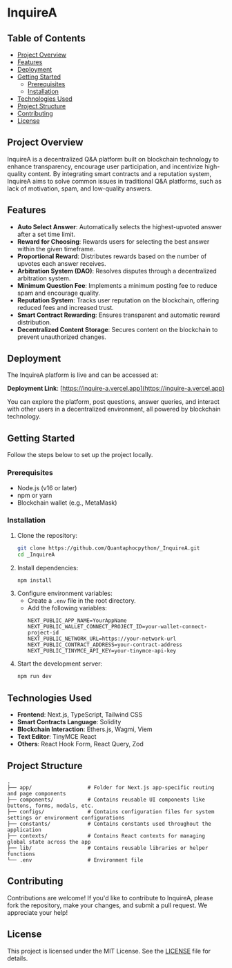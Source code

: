 # InquireA

## Table of Contents
- [Project Overview](#project-overview)
- [Features](#features)
- [Deployment](#deployment)
- [Getting Started](#getting-started)
  - [Prerequisites](#prerequisites)
  - [Installation](#installation)
- [Technologies Used](#technologies-used)
- [Project Structure](#project-structure)
- [Contributing](#contributing)
- [License](#license)

## Project Overview
InquireA is a decentralized Q&A platform built on blockchain technology to enhance transparency, encourage user participation, and incentivize high-quality content. By integrating smart contracts and a reputation system, InquireA aims to solve common issues in traditional Q&A platforms, such as lack of motivation, spam, and low-quality answers.

## Features
- **Auto Select Answer**: Automatically selects the highest-upvoted answer after a set time limit.
- **Reward for Choosing**: Rewards users for selecting the best answer within the given timeframe.
- **Proportional Reward**: Distributes rewards based on the number of upvotes each answer receives.
- **Arbitration System (DAO)**: Resolves disputes through a decentralized arbitration system.
- **Minimum Question Fee**: Implements a minimum posting fee to reduce spam and encourage quality.
- **Reputation System**: Tracks user reputation on the blockchain, offering reduced fees and increased trust.
- **Smart Contract Rewarding**: Ensures transparent and automatic reward distribution.
- **Decentralized Content Storage**: Secures content on the blockchain to prevent unauthorized changes.

## Deployment

The InquireA platform is live and can be accessed at:

**Deployment Link**: [https://inquire-a.vercel.app](https://inquire-a.vercel.app)

You can explore the platform, post questions, answer queries, and interact with other users in a decentralized environment, all powered by blockchain technology.

## Getting Started
Follow the steps below to set up the project locally.

### Prerequisites
- Node.js (v16 or later)
- npm or yarn
- Blockchain wallet (e.g., MetaMask)

### Installation
1. Clone the repository:
   ```bash
   git clone https://github.com/Quantaphocpython/_InquireA.git
   cd _InquireA
   ```
2. Install dependencies:
   ```bash
   npm install
   ```
3. Configure environment variables:
   - Create a `.env` file in the root directory.
   - Add the following variables:
     ```env
     NEXT_PUBLIC_APP_NAME=YourAppName
	 NEXT_PUBLIC_WALLET_CONNECT_PROJECT_ID=your-wallet-connect-project-id
	 NEXT_PUBLIC_NETWORK_URL=https://your-network-url
	 NEXT_PUBLIC_CONTRACT_ADDRESS=your-contract-address
	 NEXT_PUBLIC_TINYMCE_API_KEY=your-tinymce-api-key
     ```
4. Start the development server:
   ```bash
   npm run dev
   ```

## Technologies Used
- **Frontend**: Next.js, TypeScript, Tailwind CSS
- **Smart Contracts Language**: Solidity
- **Blockchain Interaction**: Ethers.js, Wagmi, Viem
- **Text Editor**: TinyMCE React
- **Others**: React Hook Form, React Query, Zod

## Project Structure
```
.
├── app/                  # Folder for Next.js app-specific routing and page components
├── components/           # Contains reusable UI components like buttons, forms, modals, etc.
├── configs/              # Contains configuration files for system settings or environment configurations
├── constants/            # Contains constants used throughout the application
├── contexts/             # Contains React contexts for managing global state across the app
├── lib/                  # Contains reusable libraries or helper functions
└── .env                  # Environment file 
```

## Contributing

Contributions are welcome! If you'd like to contribute to InquireA, please fork the repository, make your changes, and submit a pull request. We appreciate your help!

## License
This project is licensed under the MIT License. See the [LICENSE](./LICENSE) file for details.
